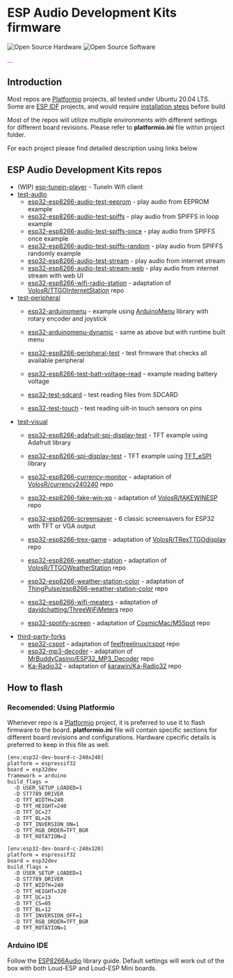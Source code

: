 # ESP Audio Development Kits firmware

![Open Source Hardware](/doc/images/open-source-hardware-logo.png)
![Open Source Software](/doc/images/open-source-software-logo.png)

...

## Introduction

Most repos are [Platformio](https://platformio.org/) projects, all tested under Ubuntu 20.04 LTS. Some are [ESP IDF](https://www.espressif.com/en/products/sdks/esp-idf) projects, and would require [installation steps](https://github.com/espressif/esp-idf) before build

Most of the repos will utilize multiple environments with different settings for different board revisions. Please refer to **platformio.ini** file within project folder.

For each project please find detailed description using links below

## ESP Audio Development Kits repos

- (WIP) [esp-tunein-player](/firmware/esp-tunein-player) - TuneIn Wifi client
- [test-audio](/firmware/test-audio)
    - [esp32-esp8266-audio-test-eeprom](/firmware/test-audio/esp32-esp8266-audio-test-eeprom) - play audio from EEPROM example
    - [esp32-esp8266-audio-test-spiffs](/firmware/test-audio/esp32-esp8266-audio-test-spiffs) - play audio from SPIFFS in loop example
    - [esp32-esp8266-audio-test-spiffs-once](/firmware/test-audio/esp32-esp8266-audio-test-spiffs-once) - play audio from SPIFFS once example
    - [esp32-esp8266-audio-test-spiffs-random](/firmware/test-audio/esp32-esp8266-audio-test-spiffs-random) - play audio from SPIFFS randomly example
    - [esp32-esp8266-audio-test-stream](/firmware/test-audio/esp32-esp8266-audio-test-stream) - play audio from internet stream
    - [esp32-esp8266-audio-test-stream-web](/firmware/test-audio/esp32-esp8266-audio-test-stream-web) - play audio from internet stream with web UI
    - [esp32-esp8266-wifi-radio-station](/firmware/test-audio/esp32-esp8266-wifi-radio-station) - adaptation of [VolosR/TTGOInternetStation](https://github.com/VolosR/TTGOInternetStation) repo
- [test-peripheral](/firmware/test-peripheral)
    - [esp32-arduinomenu](/firmware/test-peripheral/esp32-arduinomenu) - example using [ArduinoMenu](https://github.com/neu-rah/ArduinoMenu) library with rotary encoder and joystick
    - [esp32-arduinomenu-dynamic](/firmware/test-peripheral/esp32-arduinomenu-dynamic) - same as above but with runtime built menu

    - [esp32-esp8266-peripheral-test](/firmware/test-peripheral/esp32-esp8266-peripheral-test) - test firmware that checks all available peripheral

    - [esp32-esp8266-test-batt-voltage-read](/firmware/test-peripheral/esp32-esp8266-test-batt-voltage-read) - example reading battery voltage
    - [esp32-test-sdcard](/firmware/test-peripheral/esp32-test-sdcard) - test reading files from SDCARD
    - [esp32-test-touch](/firmware/test-peripheral/esp32-test-touch) - test reading uilt-in touch sensors on pins
- [test-visual](/firmware/test-visual)
    - [esp32-esp8266-adafruit-spi-display-test](/firmware/test-visual/esp32-esp8266-adafruit-spi-display-test) - TFT example using Adafruit library
    - [esp32-esp8266-spi-display-test](/firmware/test-visual/esp32-esp8266-spi-display-test) - TFT example using [TFT_eSPI](https://github.com/Bodmer/TFT_eSPI) library
    - [esp32-esp8266-currency-monitor](/firmware/test-visual/esp32-esp8266-currency-monitor) - adaptation of [VolosR/currency240240](https://github.com/VolosR/currency240240) repo
    - [esp32-esp8266-fake-win-xp](/firmware/test-visual/esp32-esp8266-fake-win-xp) - adaptation of [VolosR/fAKEWINESP](https://github.com/VolosR/fAKEWINESP) repo
    - [esp32-esp8266-screensaver](/firmware/test-visual/esp32-esp8266-screensaver) - 6 classic screensavers for ESP32 with TFT or VGA output
    - [esp32-esp8266-trex-game](/firmware/test-visual/esp32-esp8266-trex-game) - adaptation of [VolosR/TRexTTGOdisplay](https://github.com/VolosR/TRexTTGOdisplay) repo

    - [esp32-esp8266-weather-station](/firmware/test-visual/esp32-esp8266-weather-station) - adaptation of [VolosR/TTGOWeatherStation](https://github.com/VolosR/TTGOWeatherStation) repo
    - [esp32-esp8266-weather-station-color](/firmware/test-visual/esp32-esp8266-weather-station-color) - adaptation of [ThingPulse/esp8266-weather-station-color](https://github.com/ThingPulse/esp8266-weather-station-color) repo
    - [esp32-esp8266-wifi-meaters](/firmware/test-visual/esp32-esp8266-wifi-meaters) - adaptation of [davidchatting/ThreeWiFiMeters](https://github.com/davidchatting/ThreeWiFiMeters) repo
    - [esp32-spotify-screen](/firmware/test-visual/esp32-spotify-screen) - adaptation of [CosmicMac/M5Spot](https://github.com/CosmicMac/M5Spot) repo
- [third-party-forks](/firmware/third-party-forks)
    - [esp32-cspot](/firmware/third-party-forks/esp32-cspot) - adaptation of [feelfreelinux/cspot](https://github.com/feelfreelinux/cspot) repo
    - [esp32-mp3-decoder](/firmware/third-party-forks/esp32-mp3-decoder) - adaptation of [MrBuddyCasino/ESP32_MP3_Decoder](https://github.com/MrBuddyCasino/ESP32_MP3_Decoder) repo
    - [Ka-Radio32](/firmware/third-party-forks/Ka-Radio32) - adaptation of [karawin/Ka-Radio32](https://github.com/karawin/Ka-Radio32) repo

## How to flash

### Recomended: Using Platformio

Whenever repo is a [Platformio](https://platformio.org/) project, it is preferred to use it to flash firmware to the board. **platformio.ini** file will contain specific sections for different board revisions and configurations. Hardware cpecific details is preferred to keep in this file as well.

```
[env:esp32-dev-board-c-240x240]
platform = espressif32
board = esp32dev
framework = arduino
build_flags =
  -D USER_SETUP_LOADED=1
  -D ST7789_DRIVER
  -D TFT_WIDTH=240
  -D TFT_HEIGHT=240
  -D TFT_DC=27
  -D TFT_BL=26
  -D TFT_INVERSION_ON=1
  -D TFT_RGB_ORDER=TFT_BGR
  -D TFT_ROTATION=2

[env:esp32-dev-board-c-240x320]
platform = espressif32
board = esp32dev
build_flags =
  -D USER_SETUP_LOADED=1
  -D ST7789_DRIVER
  -D TFT_WIDTH=240
  -D TFT_HEIGHT=320
  -D TFT_DC=13
  -D TFT_CS=05
  -D TFT_BL=12
  -D TFT_INVERSION_OFF=1
  -D TFT_RGB_ORDER=TFT_BGR
  -D TFT_ROTATION=1
```

### Arduino IDE

Follow the [ESP8266Audio](https://github.com/earlephilhower/ESP8266Audio) library guide. Default settings will work out of the box with both Loud-ESP and Loud-ESP Mini boards. 

